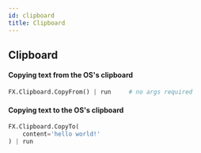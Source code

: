 ```yaml
---
id: clipboard
title: Clipboard
---
```


  
## Clipboard  
  
#### Copying text from the OS's clipboard  
```python  
FX.Clipboard.CopyFrom() | run     # no args required  
```  
  
#### Copying text to the OS's clipboard  
```python  
FX.Clipboard.CopyTo(  
	content='hello world!'  
) | run  
```  
  
  
  
  
  
